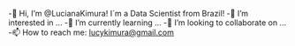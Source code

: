 -👋 Hi, I’m @LucianaKimura! I´m a Data Scientist from Brazil! 
-👀 I’m interested in ...
-🌱 I’m currently learning ...
-💞️ I’m looking to collaborate on ...
-📫 How to reach me: lucykimura@gmail.com
